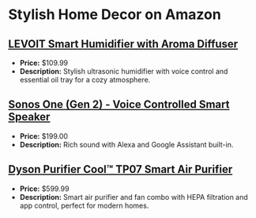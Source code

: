 # Stylish Home Decor on Amazon

## [LEVOIT Smart Humidifier with Aroma Diffuser](https://www.amazon.com/dp/B08Q3LS1GQ?tag=mychanneld-20)
- **Price:** $109.99
- **Description:** Stylish ultrasonic humidifier with voice control and essential oil tray for a cozy atmosphere.

## [Sonos One (Gen 2) - Voice Controlled Smart Speaker](https://www.amazon.com/dp/B07W95BQ69?tag=mychanneld-20)
- **Price:** $199.00
- **Description:** Rich sound with Alexa and Google Assistant built-in.

## [Dyson Purifier Cool™ TP07 Smart Air Purifier](https://www.amazon.com/dp/B0949GV3TJ?tag=mychanneld-20)
- **Price:** $599.99
- **Description:** Smart air purifier and fan combo with HEPA filtration and app control, perfect for modern homes.

